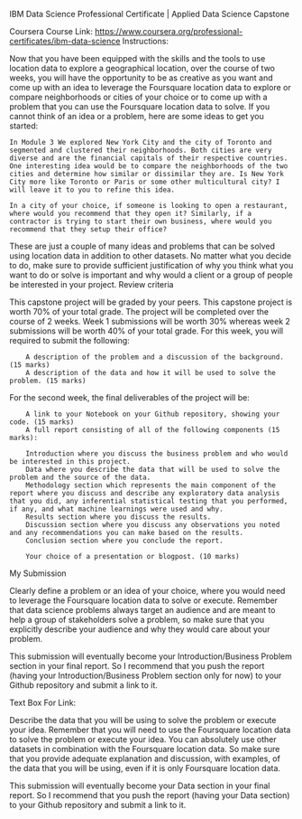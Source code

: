 IBM Data Science Professional Certificate | Applied Data Science Capstone

Coursera Course Link: https://www.coursera.org/professional-certificates/ibm-data-science
Instructions:

Now that you have been equipped with the skills and the tools to use location data to explore a geographical location, over the course of two weeks, you will have the opportunity to be as creative as you want and come up with an idea to leverage the Foursquare location data to explore or compare neighborhoods or cities of your choice or to come up with a problem that you can use the Foursquare location data to solve. If you cannot think of an idea or a problem, here are some ideas to get you started:

    In Module 3 We explored New York City and the city of Toronto and segmented and clustered their neighborhoods. Both cities are very diverse and are the financial capitals of their respective countries. One interesting idea would be to compare the neighborhoods of the two cities and determine how similar or dissimilar they are. Is New York City more like Toronto or Paris or some other multicultural city? I will leave it to you to refine this idea.

    In a city of your choice, if someone is looking to open a restaurant, where would you recommend that they open it? Similarly, if a contractor is trying to start their own business, where would you recommend that they setup their office?

These are just a couple of many ideas and problems that can be solved using location data in addition to other datasets. No matter what you decide to do, make sure to provide sufficient justification of why you think what you want to do or solve is important and why would a client or a group of people be interested in your project.
Review criteria

This capstone project will be graded by your peers. This capstone project is worth 70% of your total grade. The project will be completed over the course of 2 weeks. Week 1 submissions will be worth 30% whereas week 2 submissions will be worth 40% of your total grade.
For this week, you will required to submit the following:

        A description of the problem and a discussion of the background. (15 marks)
        A description of the data and how it will be used to solve the problem. (15 marks)

For the second week, the final deliverables of the project will be:

        A link to your Notebook on your Github repository, showing your code. (15 marks)
        A full report consisting of all of the following components (15 marks):

        Introduction where you discuss the business problem and who would be interested in this project.
        Data where you describe the data that will be used to solve the problem and the source of the data.
        Methodology section which represents the main component of the report where you discuss and describe any exploratory data analysis that you did, any inferential statistical testing that you performed, if any, and what machine learnings were used and why.
        Results section where you discuss the results.
        Discussion section where you discuss any observations you noted and any recommendations you can make based on the results.
        Conclusion section where you conclude the report.

        Your choice of a presentation or blogpost. (10 marks)

My Submission

Clearly define a problem or an idea of your choice, where you would need to leverage the Foursquare location data to solve or execute. Remember that data science problems always target an audience and are meant to help a group of stakeholders solve a problem, so make sure that you explicitly describe your audience and why they would care about your problem.

This submission will eventually become your Introduction/Business Problem section in your final report. So I recommend that you push the report (having your Introduction/Business Problem section only for now) to your Github repository and submit a link to it.

Text Box For Link:

Describe the data that you will be using to solve the problem or execute your idea. Remember that you will need to use the Foursquare location data to solve the problem or execute your idea. You can absolutely use other datasets in combination with the Foursquare location data. So make sure that you provide adequate explanation and discussion, with examples, of the data that you will be using, even if it is only Foursquare location data.

This submission will eventually become your Data section in your final report. So I recommend that you push the report (having your Data section) to your Github repository and submit a link to it.
